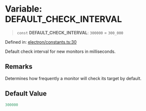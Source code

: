 # Variable: DEFAULT\_CHECK\_INTERVAL

> `const` **DEFAULT\_CHECK\_INTERVAL**: `300000` = `300_000`

Defined in: [electron/constants.ts:30](https://github.com/Nick2bad4u/Uptime-Watcher/blob/8a1973382d5fe14c52996ecda381894eb7ecd4a6/electron/constants.ts#L30)

Default check interval for new monitors in milliseconds.

## Remarks

Determines how frequently a monitor will check its target by default.

## Default Value

```ts
300000
```
